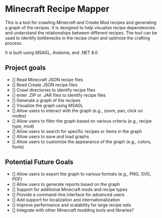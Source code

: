# Minecraft Recipe Mapper

This is a tool for crawling Minecraft and Create Mod recipes and generating a graph of the recipes. It is designed to help visualize recipe dependencies and understand the relationships between different recipes. The tool can be used to identify bottlenecks in the recipe chain and optimize the crafting process.

It is built using MSAGL, Avalonia, and .NET 8.0

## Project goals
 - [] Read Minecraft JSON recipe files
 - [] Read Create JSON recipe files
 - [] Crawl directories to identify recipe files
 - [] enter .ZIP or .JAR files to identify recipe files
 - [] Generate a graph of the recipes
 - [] Visualize the graph using MSAGL
 - [] Allow users to interact with the graph (e.g., zoom, pan, click on nodes)
 - [] Allow users to filter the graph based on various criteria (e.g., recipe type, mod)
 - [] Allow users to search for specific recipes or items in the graph
 - [] Allow users to save and load graphs
 - [] Allow users to customize the appearance of the graph (e.g., colors, fonts)

## Potential Future Goals
 - [] Allow users to export the graph to various formats (e.g., PNG, SVG, PDF)
 - [] Allow users to generate reports based on the graph
 - [] Support for additional Minecraft mods and recipe types
 - [] Provide a command-line interface for advanced users
 - [] Add support for localization and internationalization
 - [] Improve performance and scalability for large recipe sets
 - [] Integrate with other Minecraft modding tools and libraries?